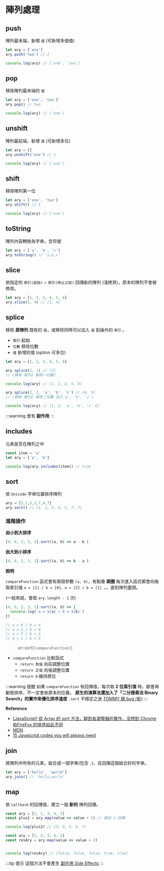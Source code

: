 # 陣列處理
[副作用 Side Effects]: /Javascript/side-effects
## push
陣列最末端，新增 `值` (可新增多個值)

```javascript
let ary = ['one']
ary.push('two') // 2

console.log(ary) // ['one', 'two']
```

## pop

移除陣列最末端的 `值`

```javascript
let ary = ['one', 'two']
ary.pop() // two

console.log(ary) // ['one']
```

## unshift

陣列最前端，新增 `值` (可新增多位)

```javascript
let ary = []
ary.unshift('one') // 1

console.log(ary) // ['one']
```

## shift

移除陣列第一位

```javascript
let ary = ['one', 'two']
ary.shift() // 1

console.log(ary) // ['one']
```

## toString

陣列內容轉換為字串，含符號

```javascript
let ary = ['a', 'b', 'c']
ary.toString() // 'a,b,c'
```

## slice

依指定的 `索引(起始)`  ~ `索引(終止之前)` 回傳新的陣列 (淺拷貝)，原本的陣列不會被修改。

```javascript
let ary = [1, 2, 3, 4, 5, 6]
ary.slice(2, 4) // [3, 4]
```

## splice

移除 **原陣列** 既有的 `值`，或移除同時可以加入 `值` 到操作的 `索引` 。

- `索引` 起始
- `位數` 移除位數
- `值` 新增的值 (option 可多位)

```javascript
let ary = [1, 2, 3, 4, 5, 6]

ary.splice(2, 1) // [3] 
// (移除 索引2 移除一位數)

console.log(ary) // [1, 2, 4, 5, 6]

ary.splice(2, 2, 'a', 'b', 'c') // [4, 5]
// (移除 索引2 移除二位數 加入'a', 'b', 'c')

console.log(ary) // [1, 2, 'a', 'b', 'c' 6]
```
:::warning
會有 **副作用**
:::


## includes

元素是否在陣列之中

```javascript
const item = 'a'
let ary = ['a', 'b']

console.log(ary.includes(item)) // true
```

## sort

依 `Unicode` 字串位置排序陣列

```javascript
ary = [2,1,5,3,7,4,7]
ary.sort() // [1, 2, 3, 4, 5, 7, 7]
```

### 進階操作
**由小到大排序**
```js
[4, 6, 2, 3, 1].sort((a, b) => a - b )
```

**由大到小排序**
```js
[4, 6, 2, 3, 1].sort((a, b) => b - a )
```

**說明**

`compareFunction` 函式會有兩個參數 `(a, b)`，有點像 **廻圈** 每次進入函式都會向後取索引值 `a = [1] / b = [0]、a = [2] / b = [1] …`，直到陣列盡頭。

(一般來說，會取 `ary.length - 1` 次)
```js
[4, 6, 2, 3, 1].sort((a, b) => {
  console.log(`a = ${a} / b = ${b}`)
})

// a = 6 / b = 4
// a = 2 / b = 6
// a = 3 / b = 2
// a = 1 / b = 3
```

> arr.sort(`[compareFunction]`)
- `compareFunction` 比較函式
  - `return 負值` 向前調整位置
  - `return 正值` 向後調整位置
  - `return 0` 維持原位

:::warning 提醒
如果 `compareFunction` 有回傳值，每次取 **2 位索引值** 時，都會再動態排序，不一定會依原本的位置。
**原生的演算法還加入了「二分搜尋法 Binary Search」的實作來優化排序速度**
`.sort` 不穩定之迷 [TOMMY 騎 bug (影)](https://www.youtube.com/watch?v=ql4CpdIYLfo&t=826s)
:::


**Reference**
- [[JavaScript] 從 Array 的 sort 方法，聊到各瀏覽器的實作，沒想到 Chrome 和FireFox 的排序如此不同](https://realdennis.medium.com/javascript-%E5%BE%9Earray%E7%9A%84sort%E6%96%B9%E6%B3%95-%E8%81%8A%E5%88%B0%E5%90%84%E5%AE%B6%E7%80%8F%E8%A6%BD%E5%99%A8%E7%9A%84%E5%AF%A6%E4%BD%9C%E7%AE%97%E6%B3%95-c23a335b1b80)
- [MDN](https://developer.mozilla.org/zh-TW/docs/Web/JavaScript/Reference/Global_Objects/Array/sort)
- [15 Javascript codes you will always need](https://medium.com/@mertcanarguc/15-javascript-codes-you-will-always-need-e8569903dd1)
## join

將陣列中所有的元素，組合成一個字串(包含 `,`)，且回傳這個組合好的字串。

```javascript
let ary = ['hello', 'world']
ary.join() // 'hello,world'
```

## map
依 `callback` 的回傳值，建立一個 **新的** 陣列回傳。
```js
const ary = [1, 2, 3, 4, 5]
const plus2 = ary.map(value => value + 2) // 都加 2 回傳

console.log(plus2) // [3, 4, 5, 6, 7]
```

```js
const ary = [1, 2, 3, 4, 5]
const resAry = ary.map(value => value > 3) 


console.log(resAry) // [false, false, false, true, true]
```

:::tip 提示
這個方法不會產生 [副作用 Side Effects]
:::